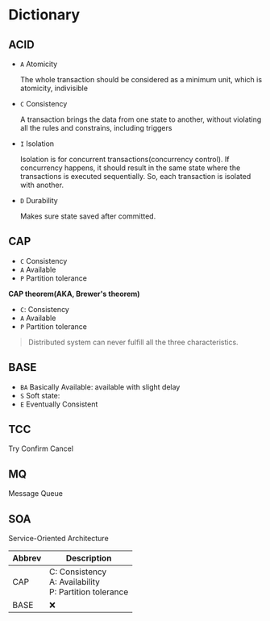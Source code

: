 # Dictionary

## ACID

- `A` Atomicity
    
    The whole transaction should be considered as a minimum unit, which is atomicity, indivisible

- `C` Consistency

    A transaction brings the data from one state to another, without violating all the rules and constrains, including triggers

- `I` Isolation

    Isolation is for concurrent transactions(concurrency control). If concurrency happens, it should result in the same state where the transactions is executed sequentially. So, each transaction is isolated with another.

- `D` Durability

    Makes sure state saved after committed.

## CAP

- `C` Consistency
- `A` Available
- `P` Partition tolerance

**CAP theorem(AKA, Brewer's theorem)**

- `C`: Consistency
- `A` Available
- `P` Partition tolerance

> Distributed system can never fulfill all the three characteristics.

## BASE

- `BA` Basically Available: available with slight delay
- `S` Soft state: 
- `E` Eventually Consistent

## TCC

Try Confirm Cancel

## MQ

Message Queue

## SOA

Service-Oriented Architecture

Abbrev  | Description
---     | ---
CAP     | C: Consistency<br> A: Availability<br> P: Partition tolerance
BASE    | :x:
